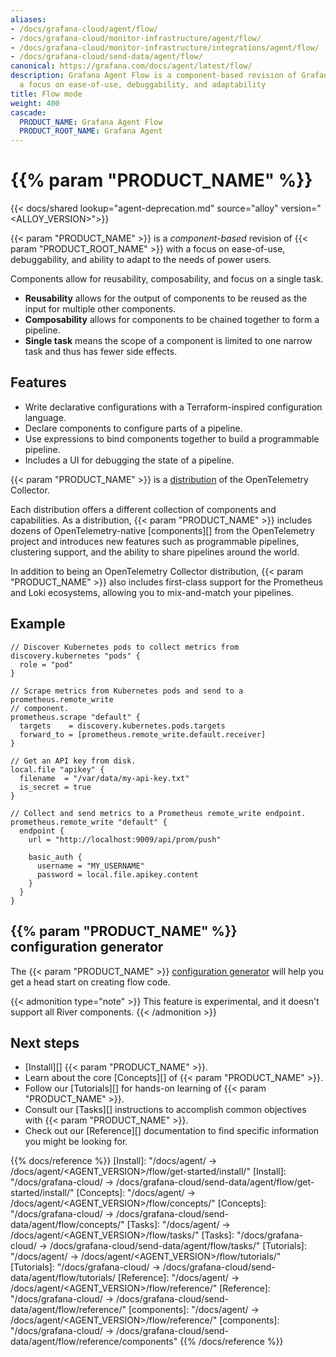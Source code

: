 ```yaml
---
aliases:
- /docs/grafana-cloud/agent/flow/
- /docs/grafana-cloud/monitor-infrastructure/agent/flow/
- /docs/grafana-cloud/monitor-infrastructure/integrations/agent/flow/
- /docs/grafana-cloud/send-data/agent/flow/
canonical: https://grafana.com/docs/agent/latest/flow/
description: Grafana Agent Flow is a component-based revision of Grafana Agent with
  a focus on ease-of-use, debuggability, and adaptability
title: Flow mode
weight: 400
cascade:
  PRODUCT_NAME: Grafana Agent Flow
  PRODUCT_ROOT_NAME: Grafana Agent
---
```


# {{% param "PRODUCT_NAME" %}}

{{< docs/shared lookup="agent-deprecation.md" source="alloy" version="<ALLOY_VERSION>">}}

{{< param "PRODUCT_NAME" >}} is a _component-based_ revision of {{< param "PRODUCT_ROOT_NAME" >}} with a focus on ease-of-use,
debuggability, and ability to adapt to the needs of power users.

Components allow for reusability, composability, and focus on a single task.

* **Reusability** allows for the output of components to be reused as the input for multiple other components.
* **Composability** allows for components to be chained together to form a pipeline.
* **Single task** means the scope of a component is limited to one narrow task and thus has fewer side effects.

## Features

* Write declarative configurations with a Terraform-inspired configuration
  language.
* Declare components to configure parts of a pipeline.
* Use expressions to bind components together to build a programmable pipeline.
* Includes a UI for debugging the state of a pipeline.

{{< param "PRODUCT_NAME" >}} is a [distribution][] of the OpenTelemetry
Collector.

Each distribution offers a different collection of components and capabilities.
As a distribution, {{< param "PRODUCT_NAME" >}} includes dozens of
OpenTelemetry-native [components][] from the OpenTelemetry project and
introduces new features such as programmable pipelines, clustering support,
and the ability to share pipelines around the world.

In addition to being an OpenTelemetry Collector distribution,
{{< param "PRODUCT_NAME" >}} also includes first-class support for the
Prometheus and Loki ecosystems, allowing you to mix-and-match your pipelines.

## Example

```river
// Discover Kubernetes pods to collect metrics from
discovery.kubernetes "pods" {
  role = "pod"
}

// Scrape metrics from Kubernetes pods and send to a prometheus.remote_write
// component.
prometheus.scrape "default" {
  targets    = discovery.kubernetes.pods.targets
  forward_to = [prometheus.remote_write.default.receiver]
}

// Get an API key from disk.
local.file "apikey" {
  filename  = "/var/data/my-api-key.txt"
  is_secret = true
}

// Collect and send metrics to a Prometheus remote_write endpoint.
prometheus.remote_write "default" {
  endpoint {
    url = "http://localhost:9009/api/prom/push"

    basic_auth {
      username = "MY_USERNAME"
      password = local.file.apikey.content
    }
  }
}
```


## {{% param "PRODUCT_NAME" %}} configuration generator

The {{< param "PRODUCT_NAME" >}} [configuration generator](https://grafana.github.io/agent-configurator/) will help you get a head start on creating flow code.

{{< admonition type="note" >}}
This feature is experimental, and it doesn't support all River components.
{{< /admonition >}}

## Next steps

* [Install][] {{< param "PRODUCT_NAME" >}}.
* Learn about the core [Concepts][] of {{< param "PRODUCT_NAME" >}}.
* Follow our [Tutorials][] for hands-on learning of {{< param "PRODUCT_NAME" >}}.
* Consult our [Tasks][] instructions to accomplish common objectives with {{< param "PRODUCT_NAME" >}}.
* Check out our [Reference][] documentation to find specific information you
  might be looking for.

[distribution]: https://opentelemetry.io/ecosystem/distributions/

{{% docs/reference %}}
[Install]: "/docs/agent/ -> /docs/agent/<AGENT_VERSION>/flow/get-started/install/"
[Install]: "/docs/grafana-cloud/ -> /docs/grafana-cloud/send-data/agent/flow/get-started/install/"
[Concepts]: "/docs/agent/ -> /docs/agent/<AGENT_VERSION>/flow/concepts/"
[Concepts]: "/docs/grafana-cloud/ -> /docs/grafana-cloud/send-data/agent/flow/concepts/"
[Tasks]: "/docs/agent/ -> /docs/agent/<AGENT_VERSION>/flow/tasks/"
[Tasks]: "/docs/grafana-cloud/ -> /docs/grafana-cloud/send-data/agent/flow/tasks/"
[Tutorials]: "/docs/agent/ -> /docs/agent/<AGENT_VERSION>/flow/tutorials/"
[Tutorials]: "/docs/grafana-cloud/ -> /docs/grafana-cloud/send-data/agent/flow/tutorials/
[Reference]: "/docs/agent/ -> /docs/agent/<AGENT_VERSION>/flow/reference/"
[Reference]: "/docs/grafana-cloud/ -> /docs/grafana-cloud/send-data/agent/flow/reference/"
[components]: "/docs/agent/ -> /docs/agent/<AGENT_VERSION>/flow/reference/"
[components]: "/docs/grafana-cloud/ -> /docs/grafana-cloud/send-data/agent/flow/reference/components"
{{% /docs/reference %}}
